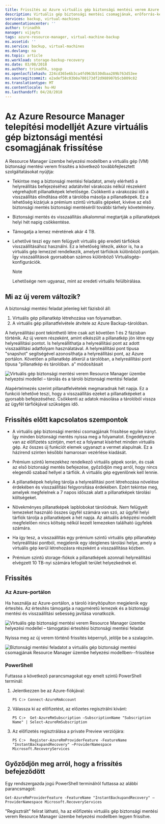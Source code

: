 ```yaml
---
title: Frissítés az Azure virtuális gép biztonsági mentési verem Azure Resource Manager telepítési modelljét |} Microsoft Docs
description: Virtuális gép biztonsági mentési csomagjának, erőforrás-kezelő telepítési modell frissítése-folyamat és a gyakori kérdések
services: backup, virtual-machines
documentationcenter: ''
author: trinadhk
manager: vijayts
tags: azure-resource-manager, virtual-machine-backup
ms.assetid: ''
ms.service: backup, virtual-machines
ms.devlang: na
ms.topic: article
ms.workload: storage-backup-recovery
ms.date: 03/08/2018
ms.author: trinadhk, sogup
ms.openlocfilehash: 224cd365e6b3ca4fd963b530dbaa289b763d53ee
ms.sourcegitcommit: e2adef58c03b0a780173df2d988907b5cb809c82
ms.translationtype: MT
ms.contentlocale: hu-HU
ms.lasthandoff: 04/28/2018
---
```

# <a name="upgrade-to-the-azure-resource-manager-deployment-model-for-azure-vm-backup-stack"></a>Az Azure Resource Manager telepítési modelljét Azure virtuális gép biztonsági mentési csomagjának frissítése
A Resource Manager üzembe helyezési modellben a virtuális gép (VM) biztonsági mentési verem frissítés a következő továbbfejlesztett szolgáltatásokat nyújtja:
* Tekintse meg a biztonsági mentési feladatot, amely elérhető a helyreállítás befejezéséhez adatátvitel várakozás nélkül részeként végrehajtott pillanatképek lehetősége. Csökkenti a várakozási idő a visszaállítás elindítása előtt a tárolóba másolja a pillanatképek. Ez a lehetőség kizárjuk a prémium szintű virtuális gépeket, kivéve az első biztonsági mentés biztonsági mentéséről további tárhely követelmény.  

* Biztonsági mentés és visszaállítás alkalommal megtartják a pillanatképek helyi hét napig csökkentése.

* Támogatja a lemez méretének akár 4 TB.

* Lehetővé teszi egy nem felügyelt virtuális gép eredeti tárfiókok visszaállításához használni. Ez a lehetőség létezik, akkor is, ha a virtuális gép lemezzel rendelkezik, amelyet tárfiókok különböző pontjain. Így visszaállítások gyorsabban számos különböző Virtuálisgép-konfigurációk.
    > [!NOTE] 
    > Lehetősége nem ugyanaz, mint az eredeti virtuális felülbírálása. 
    >

## <a name="whats-changing-in-the-new-stack"></a>Mi az új verem változik?
A biztonsági mentési feladat jelenleg két fázisból áll:
1.  Virtuális gép pillanatkép létrehozása van folyamatban. 
2.  A virtuális gép pillanatfelvétele átvitele az Azure Backup-tárolóban. 

A helyreállítási pont tekinthető létre csak azt követően 1 és 2 fázisban történik. Az új verem részeként, amint elkészült a pillanatkép jön létre egy helyreállítási pontot. Is helyreállíthatja a helyreállítási pont az adott visszaállítási adatfolyam használatával. A helyreállítási pont típusa "snapshot" segítségével azonosíthatja a helyreállítási pont, az Azure portálon. Követően a pillanatkép átkerül a tárolóban, a helyreállítási pont típusa "pillanatkép és tárolóban. a" módosításait 

![Virtuális gép biztonsági mentési verem Resource Manager üzembe helyezési modellel – tárolás és a tároló biztonsági mentési feladat](./media/backup-azure-vms/instant-rp-flow.jpg) 

Alapértelmezés szerint pillanatfelvételek megmaradnak hét napja. Ez a funkció lehetővé teszi, hogy a visszaállítás ezeket a pillanatképeket a gyorsabb befejezéséhez. Csökkenti az adatok másolása a tárolóból vissza az ügyfél tárfiókjával szükséges idő. 

## <a name="considerations-before-upgrade"></a>Frissítés előtt kapcsolatos szempontok
* A virtuális gép biztonsági mentési csomagjának frissítése egyike irányt. Így minden biztonsági mentés nyissa meg a folyamatot. Engedélyezve van az előfizetés szintjén, mert ez a folyamat kísérhet minden virtuális gép. Az összes új funkciót elemek ugyanazt a vermet alapulnak. Ez a házirend szinten későbbi hamarosan vezérlése kiadását.

* Prémium szintű lemezekhez rendelkező virtuális gépek során, és csak az első biztonsági mentés befejezése, győződjön meg arról, hogy nincs elegendő szabad hellyel a tárfiók. A virtuális gép egyenlőnek kell lennie.

* A pillanatképek helyileg tárolja a helyreállítási pont létrehozása növelése érdekében és visszaállítási felgyorsítása érdekében. Ezért tekintse meg, amelyek megfelelnek a 7 napos időszak alatt a pillanatképek tárolási költségeket.

* Növekményes pillanatképek lapblobokat tárolódnak. Nem felügyelt lemezeket használó összes ügyfél számára van szó, az ügyfél helyi tárfiók tárolja a pillanatképek a hét napja. Az aktuális árképzési modellt megfelelően nincs költség nélkül kezelt lemezeken található ügyfelek számára.

* Ha így tesz, a visszaállítás egy prémium szintű virtuális gép pillanatkép helyreállítási pontból, megjelenik egy ideiglenes tárolási helye, amely a virtuális gép kerül létrehozásra részeként a visszaállítása közben.

* Prémium szintű storage-fiókok a pillanatképek azonnali helyreállítási elvégzett 10 TB-nyi számára lefoglalt terület helyezkednek el.

## <a name="upgrade"></a>Frissítés
### <a name="the-azure-portal"></a>Az Azure-portálon
Ha használja az Azure-portálon, a tároló irányítópulton megjelenik egy értesítés. Az értesítés támogatja a nagyméretű lemezek és a biztonsági mentési és visszaállítási sebesség javítása vonatkozik.

![Virtuális gép biztonsági mentési verem Resource Manager üzembe helyezési modellel – támogatási értesítési biztonsági mentési feladat](./media/backup-azure-vms/instant-rp-banner.png) 

Nyissa meg az új verem történő frissítés képernyő, jelölje be a szalagcím. 

![Biztonsági mentési feladatot a virtuális gép biztonsági mentési csomagjának Resource Manager üzembe helyezési modellben--frissítése](./media/backup-azure-vms/instant-rp.png) 

### <a name="powershell"></a>PowerShell
Futtassa a következő parancsmagokat egy emelt szintű PowerShell terminál:
1.  Jelentkezzen be az Azure-fiókjával: 

    ```
    PS C:> Connect-AzureRmAccount
    ```

2.  Válassza ki az előfizetést, az előzetes regisztrálni kívánt:

    ```
    PS C:>  Get-AzureRmSubscription –SubscriptionName "Subscription Name" | Select-AzureRmSubscription
    ```

3.  Az előfizetés regisztrálása a private Preview verziójára:

    ```
    PS C:>  Register-AzureRmProviderFeature -FeatureName "InstantBackupandRecovery" –ProviderNamespace Microsoft.RecoveryServices
    ```

## <a name="verify-that-the-upgrade-is-finished"></a>Győződjön meg arról, hogy a frissítés befejeződött
Egy rendszergazda jogú PowerShell terminálról futtassa az alábbi parancsmagot:

```
Get-AzureRmProviderFeature -FeatureName "InstantBackupandRecovery" –ProviderNamespace Microsoft.RecoveryServices
```

"Regisztrált" felirat látható, ha az előfizetés virtuális gép biztonsági mentési verem Resource Manager üzembe helyezési modellben legyen frissítve.
